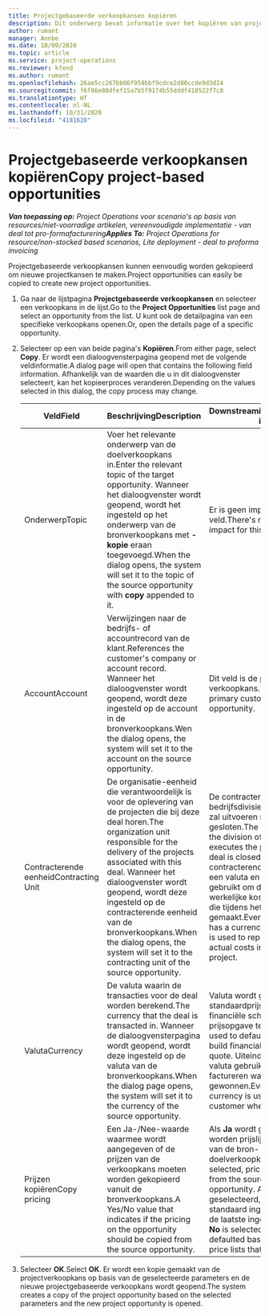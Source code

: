 ```yaml
---
title: Projectgebaseerde verkoopkansen kopiëren
description: Dit onderwerp bevat informatie over het kopiëren van projectgebaseerde verkoopkansen in Project Operations.
author: rumant
manager: Annbe
ms.date: 10/09/2020
ms.topic: article
ms.service: project-operations
ms.reviewer: kfend
ms.author: rumant
ms.openlocfilehash: 26ae5cc267bb06f958bbf9cdce2d80ccde9d3d24
ms.sourcegitcommit: f6f86e80dfef15a7b5f9174b55dddf410522f7c8
ms.translationtype: HT
ms.contentlocale: nl-NL
ms.lasthandoff: 10/31/2020
ms.locfileid: "4181628"
---
```

# <a name="copy-project-based-opportunities"></a><span data-ttu-id="294ba-103">Projectgebaseerde verkoopkansen kopiëren</span><span class="sxs-lookup"><span data-stu-id="294ba-103">Copy project-based opportunities</span></span>

<span data-ttu-id="294ba-104">_**Van toepassing op:** Project Operations voor scenario's op basis van resources/niet-voorradige artikelen, vereenvoudigde implementatie - van deal tot pro-formafacturering_</span><span class="sxs-lookup"><span data-stu-id="294ba-104">_**Applies To:** Project Operations for resource/non-stocked based scenarios, Lite deployment - deal to proforma invoicing_</span></span>


<span data-ttu-id="294ba-105">Projectgebaseerde verkoopkansen kunnen eenvoudig worden gekopieerd om nieuwe projectkansen te maken.</span><span class="sxs-lookup"><span data-stu-id="294ba-105">Project opportunities can easily be copied to create new project opportunities.</span></span> 

1. <span data-ttu-id="294ba-106">Ga naar de lijstpagina **Projectgebaseerde verkoopkansen** en selecteer een verkoopkans in de lijst.</span><span class="sxs-lookup"><span data-stu-id="294ba-106">Go to the **Project Opportunities** list page and select an opportunity from the list.</span></span> <span data-ttu-id="294ba-107">U kunt ook de detailpagina van een specifieke verkoopkans openen.</span><span class="sxs-lookup"><span data-stu-id="294ba-107">Or, open the details page of a specific opportunity.</span></span> 
2. <span data-ttu-id="294ba-108">Selecteer op een van beide pagina's **Kopiëren**.</span><span class="sxs-lookup"><span data-stu-id="294ba-108">From either page, select **Copy**.</span></span> <span data-ttu-id="294ba-109">Er wordt een dialoogvensterpagina geopend met de volgende veldinformatie.</span><span class="sxs-lookup"><span data-stu-id="294ba-109">A dialog page will open that contains the following field information.</span></span> <span data-ttu-id="294ba-110">Afhankelijk van de waarden die u in dit dialoogvenster selecteert, kan het kopieerproces veranderen.</span><span class="sxs-lookup"><span data-stu-id="294ba-110">Depending on the values selected in this dialog, the copy process may change.</span></span>

    | <span data-ttu-id="294ba-111">**Veld**</span><span class="sxs-lookup"><span data-stu-id="294ba-111">**Field**</span></span> | <span data-ttu-id="294ba-112">**Beschrijving**</span><span class="sxs-lookup"><span data-stu-id="294ba-112">**Description**</span></span> | <span data-ttu-id="294ba-113">**Downstreamimpact**</span><span class="sxs-lookup"><span data-stu-id="294ba-113">**Downstream impact**</span></span> |
    | --- | --- | --- |
    | <span data-ttu-id="294ba-114">Onderwerp</span><span class="sxs-lookup"><span data-stu-id="294ba-114">Topic</span></span> | <span data-ttu-id="294ba-115">Voer het relevante onderwerp van de doelverkoopkans in.</span><span class="sxs-lookup"><span data-stu-id="294ba-115">Enter the relevant topic of the target opportunity.</span></span> <span data-ttu-id="294ba-116">Wanneer het dialoogvenster wordt geopend, wordt het ingesteld op het onderwerp van de bronverkoopkans met **-kopie** eraan toegevoegd.</span><span class="sxs-lookup"><span data-stu-id="294ba-116">When the dialog opens, the system will set it to the topic of the source opportunity with **copy** appended to it.</span></span> | <span data-ttu-id="294ba-117">Er is geen impact op dit veld.</span><span class="sxs-lookup"><span data-stu-id="294ba-117">There's no downstream impact for this field.</span></span> |
    | <span data-ttu-id="294ba-118">Account</span><span class="sxs-lookup"><span data-stu-id="294ba-118">Account</span></span> | <span data-ttu-id="294ba-119">Verwijzingen naar de bedrijfs- of accountrecord van de klant.</span><span class="sxs-lookup"><span data-stu-id="294ba-119">References the customer's company or account record.</span></span> <span data-ttu-id="294ba-120">Wanneer het dialoogvenster wordt geopend, wordt deze ingesteld op de account in de bronverkoopkans.</span><span class="sxs-lookup"><span data-stu-id="294ba-120">Wen the dialog opens, the system will set it to the account on the source opportunity.</span></span> | <span data-ttu-id="294ba-121">Dit veld is de primaire klant in de verkoopkans.</span><span class="sxs-lookup"><span data-stu-id="294ba-121">This field is the primary customer on the opportunity.</span></span> |
    | <span data-ttu-id="294ba-122">Contracterende eenheid</span><span class="sxs-lookup"><span data-stu-id="294ba-122">Contracting Unit</span></span> | <span data-ttu-id="294ba-123">De organisatie-eenheid die verantwoordelijk is voor de oplevering van de projecten die bij deze deal horen.</span><span class="sxs-lookup"><span data-stu-id="294ba-123">The organization unit responsible for the delivery of the projects associated with this deal.</span></span> <span data-ttu-id="294ba-124">Wanneer het dialoogvenster wordt geopend, wordt deze ingesteld op de contracterende eenheid van de bronverkoopkans.</span><span class="sxs-lookup"><span data-stu-id="294ba-124">When the dialog opens, the system will set it to the contracting unit of the source opportunity.</span></span> | <span data-ttu-id="294ba-125">De contracterende eenheid is de bedrijfsdivisie die de projecten zal uitvoeren nadat de deal is gesloten.</span><span class="sxs-lookup"><span data-stu-id="294ba-125">The contracting unit is the division of the company that executes the projects after the deal is closed.</span></span> <span data-ttu-id="294ba-126">Elke contracterende eenheid heeft een valuta en deze valuta wordt gebruikt om de geschatte en werkelijke kosten te rapporteren die tijdens het project zijn gemaakt.</span><span class="sxs-lookup"><span data-stu-id="294ba-126">Every contracting unit has a currency, and this currency is used to report estimated and actual costs incurred during the project.</span></span> |
    | <span data-ttu-id="294ba-127">Valuta</span><span class="sxs-lookup"><span data-stu-id="294ba-127">Currency</span></span> | <span data-ttu-id="294ba-128">De valuta waarin de transacties voor de deal worden berekend.</span><span class="sxs-lookup"><span data-stu-id="294ba-128">The currency that the deal is transacted in.</span></span> <span data-ttu-id="294ba-129">Wanneer de dialoogvensterpagina wordt geopend, wordt deze ingesteld op de valuta van de bronverkoopkans.</span><span class="sxs-lookup"><span data-stu-id="294ba-129">When the dialog page opens, the system will set it to the currency of the source opportunity.</span></span> | <span data-ttu-id="294ba-130">Valuta wordt gebruikt om een standaardprijslijst in te stellen en financiële schattingen voor de prijsopgave te maken.</span><span class="sxs-lookup"><span data-stu-id="294ba-130">Currency is used to default a price list and build financial estimates on the quote.</span></span> <span data-ttu-id="294ba-131">Uiteindelijk wordt de valuta gebruikt om de klant te factureren wanneer de deal is gewonnen.</span><span class="sxs-lookup"><span data-stu-id="294ba-131">Eventually, the currency is used to invoice the customer when the deal is won.</span></span> |
    | <span data-ttu-id="294ba-132">Prijzen kopiëren</span><span class="sxs-lookup"><span data-stu-id="294ba-132">Copy pricing</span></span> | <span data-ttu-id="294ba-133">Een Ja-/Nee-waarde waarmee wordt aangegeven of de prijzen van de verkoopkans moeten worden gekopieerd vanuit de bronverkoopkans.</span><span class="sxs-lookup"><span data-stu-id="294ba-133">A Yes/No value that indicates if the pricing on the opportunity should be copied from the source opportunity.</span></span> | <span data-ttu-id="294ba-134">Als **Ja** wordt geselecteerd, worden prijslijsten gekopieerd van de bron- naar de doelverkoopkans.</span><span class="sxs-lookup"><span data-stu-id="294ba-134">If **Yes** is selected, price lists are copied from the source to the target opportunity.</span></span> <span data-ttu-id="294ba-135">Als **Nee** wordt geselecteerd, worden prijslijsten standaard ingesteld op basis van de laatste ingestelde prijslijsten.</span><span class="sxs-lookup"><span data-stu-id="294ba-135">If **No** is selected, price lists are defaulted based on the latest price lists that were set up.</span></span> |

3. <span data-ttu-id="294ba-136">Selecteer **OK**.</span><span class="sxs-lookup"><span data-stu-id="294ba-136">Select **OK**.</span></span> <span data-ttu-id="294ba-137">Er wordt een kopie gemaakt van de projectverkoopkans op basis van de geselecteerde parameters en de nieuwe projectgebaseerde verkoopkans wordt geopend.</span><span class="sxs-lookup"><span data-stu-id="294ba-137">The system creates a copy of the project opportunity based on the selected parameters and the new project opportunity is opened.</span></span>
